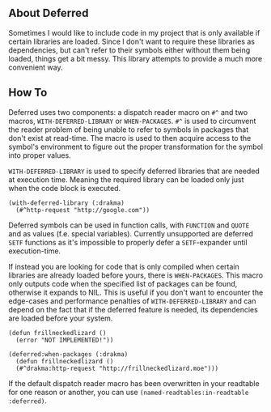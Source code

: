 About Deferred
--------------
Sometimes I would like to include code in my project that is only available if certain libraries are loaded. Since I don't want to require these libraries as dependencies, but can't refer to their symbols either without them being loaded, things get a bit messy. This library attempts to provide a much more convenient way.

How To
------
Deferred uses two components: a dispatch reader macro on `#^` and two macros, `WITH-DEFERRED-LIBRARY` or `WHEN-PACKAGES`. `#^` is used to circumvent the reader problem of being unable to refer to symbols in packages that don't exist at read-time. The macro is used to then acquire access to the symbol's environment to figure out the proper transformation for the symbol into proper values.

`WITH-DEFERRED-LIBRARY` is used to specify deferred libraries that are needed at execution time. Meaning the required library can be loaded only just when the code block is executed.

```
(with-deferred-library (:drakma)
  (#^http-request "http://google.com"))
```

Deferred symbols can be used in function calls, with `FUNCTION` and `QUOTE` and as values (f.e. special variables). Currently unsupported are deferred `SETF` functions as it's impossible to properly defer a `SETF`-expander until execution-time.

If instead you are looking for code that is only compiled when certain libraries are already loaded before yours, there is `WHEN-PACKAGES`. This macro only outputs code when the specified list of packages can be found, otherwise it expands to NIL. This is useful if you don't want to encounter the edge-cases and performance penalties of `WITH-DEFERRED-LIBRARY` and can depend on the fact that if the deferred feature is needed, its dependencies are loaded before your system.

```
(defun frillneckedlizard ()
  (error "NOT IMPLEMENTED!"))

(deferred:when-packages (:drakma)
  (defun frillneckedlizard ()
  (#^drakma:http-request "http://frillneckedlizard.moe")))
```

If the default dispatch reader macro has been overwritten in your readtable for one reason or another, you can use `(named-readtables:in-readtable :deferred)`.
